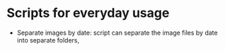 # Scripts for everyday usage

  * Separate images by date: script can separate the image files by date into separate folders, 